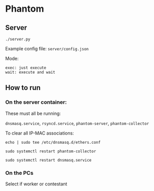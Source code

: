 # Phantom

## Server

`./server.py`

Example config file: `server/config.json`

Mode:

```
exec: just execute
wait: execute and wait
```

## How to run

### On the server container:

These must all be running:

`dnsmasq.service`, `rsyncd.service`, `phantom-server`, `phantom-collector`

To clear all IP-MAC associations:

`echo | sudo tee /etc/dnsmasq.d/ethers.conf`

`sudo systemctl restart phantom-collector`

`sudo systemctl restart dnsmasq.service`

### On the PCs

Select if worker or contestant
